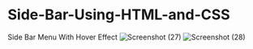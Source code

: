 # Side-Bar-Using-HTML-and-CSS

Side Bar Menu With Hover Effect
![Screenshot (27)](https://user-images.githubusercontent.com/62028116/207097497-f504dfe7-a254-4873-a3b4-eb5fe950442e.png)
![Screenshot (28)](https://user-images.githubusercontent.com/62028116/207097511-e837bc3a-3ca4-4e95-8cfd-391381780060.png)
